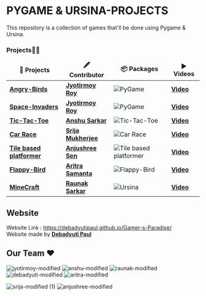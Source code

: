 # PYGAME & URSINA-PROJECTS

This repository is a collection of games that'll be done using Pygame & Ursina.


<h3>Projects🔺👑</h3>
<table>
  <thead align="center">
    <tr border: none;>
      <td><b>🎁 Projects</b></td>
      <td><b>🖋 Contributor</b></td>
      <td><b>📦 Packages</b></td>
      <td><b>▶️ Videos</b></td>
    </tr>
  </thead>
  <tbody>
  <tr>
      <td><a href="https://github.com/ItsRoy69/PYGAME-PROJECTS/tree/main/Angry-Birds"><b>Angry-Birds</b></a></td>
      <td><a href="https://github.com/ItsRoy69"/><b>Jyotirmoy Roy</b></a></td>
      <td><img alt="PyGame" src="https://img.shields.io/badge/PyGame%20-%2314354C.svg?logo=python&logoColor=white"></a></td>
      <td><a href="https://github.com/ItsRoy69/PYGAME-PROJECTS/blob/main/Angry-Birds/Video/ANGRY%20BIRDS.mp4"/><b>Video</b></a></td>
  </tr>
  <tr>
      <td><a href="https://github.com/ItsRoy69/PYGAME-PROJECTS/tree/main/Space-Invaders"><b>Space-Invaders</b></a></td>
      <td><a href="https://github.com/ItsRoy69"/><b>Jyotirmoy Roy</b></a></td>
      <td><img alt="PyGame" src="https://img.shields.io/badge/PyGame%20-%2314354C.svg?logo=python&logoColor=white"></a></td>
      <td><a href="https://github.com/ItsRoy69/PYGAME-PROJECTS/blob/main/Space-Invaders/Video/Space%20Invaders.mp4"/><b>Video</b></a></td>
  </tr>
  <tr>
      <td><a href="https://github.com/ItsRoy69/PYGAME-PROJECTS/tree/main/Tic-Tac-Toe"><b>Tic-Tac-Toe</b></a></td>
      <td><a href="https://github.com/AnshuSarkarANX"/><b>Anshu Sarkar</b></a></td>
      <td><img alt="Tic-Tac-Toe" src="https://img.shields.io/badge/PyGame%20-%2314354C.svg?logo=python&logoColor=white"></a></td>
      <td><a href="https://github.com/ItsRoy69/PYGAME-PROJECTS/blob/main/Tic-Tac-Toe/Video/Tic-Tac-Toe.mp4"/><b>Video</b></a></td>
  </tr>
  <tr>
      <td><a href=""><b>Car Race</b></a></td>
      <td><a href="https://github.com/justbeingsrija"/><b>Srija Mukherjee</b></a></td>
      <td><img alt="Car Race" src="https://img.shields.io/badge/PyGame%20-%2314354C.svg?logo=python&logoColor=white"></a></td>
      <td><a href="https://github.com/ItsRoy69/PYGAME-PROJECTS/blob/main/"/><b>Video</b></a></td>
  </tr>
  <tr>
      <td><a href=""><b>Tile based platformer</b></a></td>
      <td><a href="https://github.com/anjushreesen"/><b>Anjushree Sen</b></a></td>
      <td><img alt="Tile based platformer" src="https://img.shields.io/badge/PyGame%20-%2314354C.svg?logo=python&logoColor=white"></a></td>
      <td><a href="https://github.com/ItsRoy69/PYGAME-PROJECTS/blob/main/"/><b>Video</b></a></td>
  </tr>
  <tr>
      <td><a href=""><b>Flappy-Bird</b></a></td>
      <td><a href="https://github.com/anjushreesen"/><b>Aritra Samanta</b></a></td>
      <td><img alt="Flappy-Bird" src="https://img.shields.io/badge/PyGame%20-%2314354C.svg?logo=python&logoColor=white"></a></td>
      <td><a href="https://github.com/ItsRoy69/PYGAME-PROJECTS/blob/main/"/><b>Video</b></a></td>
  </tr>
  <tr>
      <td><a href="https://github.com/ItsRoy69/PYGAME-PROJECTS/tree/main/Minecraft"><b>MineCraft</b></a></td>
      <td><a href="https://github.com/Raunak34"/><b>Raunak Sarkar</b></a></td>
      <td><img alt="Ursina" alt="Ursina" src="https://img.shields.io/badge/Ursina%20-blue.svg?logo=python&logoColor=white"></a></td>
      <td><a href="https://github.com/ItsRoy69/PYGAME-PROJECTS/blob/main/Minecraft/Video/Minecraft.mp4"/><b>Video</b></a></td>
  </tr>
 
 
  </tbody>	 
</table>

## Website 

Website Link : https://debadyutipaul.github.io/Gamer-s-Paradise/
<br>
Website made by <a href="https://github.com/DebadyutiPaul"/><b>Debadyuti Paul</b></a>


## Our Team ♥

![jyotirmoy-modified](https://user-images.githubusercontent.com/72851613/139521878-4fd74fae-1679-4a02-91e0-f8614a26b9bd.png)
![anshu-modified]()
![raunak-modified](https://user-images.githubusercontent.com/78967360/140938948-dec0b76c-95ad-4dfc-8310-2612d23c1b8a.png)
![debadyuti-modified](https://user-images.githubusercontent.com/72851613/139521879-ab7b12c6-57b8-4499-a31f-308ae54dcd77.png)
![aritra-modified](https://user-images.githubusercontent.com/78967360/142753016-35c9d607-f832-4853-8cfb-0bbb12410848.png)

![srija-modified (1)](https://user-images.githubusercontent.com/78967360/140262879-6caf566f-1202-49c5-b05f-d20abb5775c6.png)
![anjushree-modified](https://user-images.githubusercontent.com/78967360/140939220-0d025b33-bfeb-4a3c-8e7f-18e7fc32fb95.png)

